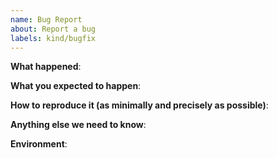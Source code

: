 ```yaml
---
name: Bug Report
about: Report a bug
labels: kind/bugfix
---
```


<!-- markdownlint-disable MD041 -->
**What happened**:

**What you expected to happen**:

**How to reproduce it (as minimally and precisely as possible)**:

**Anything else we need to know**:

**Environment**:

